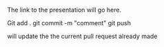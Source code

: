 The link to the presentation will go here.

Git add .
git commit -m "comment"
git push

will update the the current pull request already made


